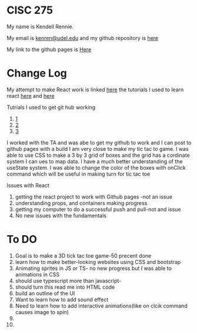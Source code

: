 # CISC 275

My name is Kendell Rennie.

My email is kenren@udel.edu and my 
github repository is [here](https://github.com/dellman000/CISC275/blob/main/README.md)

My link to the github pages is [Here](https://dellman000.github.io/CISC275-testing/)

# Change Log

My attempt to make React work is linked [here](https://github.com/dellman000/CISC275-testing) 
the tutorials I used to learn react [here](https://www.youtube.com/watch?v=dGcsHMXbSOA&list=LL&index=3&t=159s&ab_channel=DevEd) 
 and [here](https://www.youtube.com/watch?v=hQAHSlTtcmY&t=787s&ab_channel=WebDevSimplified)
 
 Tutrials I used to get git hub working 
 1. [1](https://git-scm.com/docs/git-push)
 2. [2](https://docs.github.com/en/get-started/using-git/pushing-commits-to-a-remote-repository)
 3. [3](https://www.youtube.com/watch?v=wrb7Gge9yoE&t=302s&ab_channel=Codecademy)

I worked with the TA and was abe to get my github to work and I can post to github pages with a build
I am very close to make my tic tac to game. 
I was able to use CSS to make a 3 by 3 grid of boxes
and the grid has a cordinate system I can ues to map data. 
I have a much better understanding of the useState system.
I was able to change the color of the boxes with onClick command which will be useful in making turn for tic tac toe

Issues with React
  1. getting the react project to work with Github pages -not an issue
  2. understanding props, and containers making progress
  3. getting my computer to do a successful push and pull-not and issue
  4. No new issues with the fundamentals 

# To DO
1. Goal is to make a 3D tick tac toe game-50 precent done 
2. learn how to make better-looking websites using CSS and bootstrap
3. Animating sprites in JS or TS- no new progress but I was able to animations in CSS
4. should use typescript more than javascript-
5. should turn this read me into HTML code
6. build an outline of the UI 
7. Want to learn how to add sound effect
8. Need to learn how to add interactive animations(like on clcik command causes image to spin)
9. 
10. 


